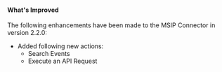 #### What's Improved

The following enhancements have been made to the MSIP Connector in version 2.2.0: 

- Added following new actions:
  - Search Events
  - Execute an API Request
